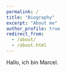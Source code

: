 ```yaml
---
permalink: /
title: "Biography"
excerpt: "About me"
author_profile: true
redirect_from: 
  - /about/
  - /about.html
---
```


Hallo, ich bin Marcel.

